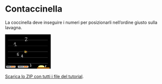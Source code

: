 # Contaccinella

La coccinella deve inseguire i numeri per posizionarli nell’ordine giusto sulla lavagna.

![Immagine](thumbnail.png)

[Scarica lo ZIP con tutti i file del tutorial](https://github.com/coderdojomxp/tutorial/raw/main/scratch/contaccinella/contaccinella.zip).

